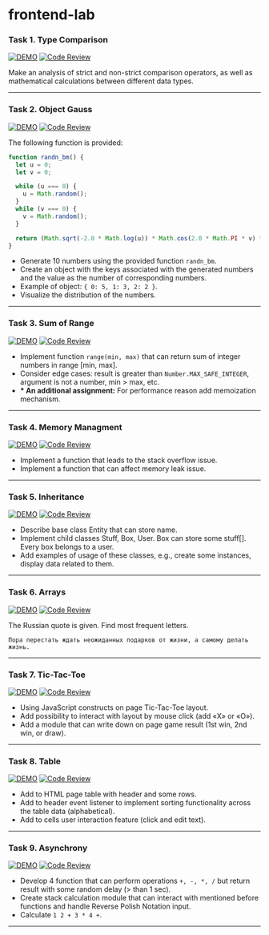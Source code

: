 # frontend-lab

### Task 1. Type Comparison

[![DEMO](https://img.shields.io/badge/-DEMO-blue?style=flat)](https://leonidshatilo.github.io/frontend-lab/task-01-type-comparison/index) [![Code Review](https://img.shields.io/badge/-Code_Review-orange?style=flat)](https://github.com/LeonidShatilo/frontend-lab/tree/master/task-01-type-comparison)

Make an analysis of strict and non-strict comparison operators, as well as mathematical calculations between different data types.

---

### Task 2. Object Gauss

[![DEMO](https://img.shields.io/badge/-DEMO-blue?style=flat)](https://leonidshatilo.github.io/frontend-lab/task-02-object-gauss/index) [![Code Review](https://img.shields.io/badge/-Code_Review-orange?style=flat)](https://github.com/LeonidShatilo/frontend-lab/tree/master/task-02-object-gauss)

The following function is provided:

```javascript
function randn_bm() {
  let u = 0;
  let v = 0;

  while (u === 0) {
    u = Math.random();
  }
  while (v === 0) {
    v = Math.random();
  }

  return (Math.sqrt(-2.0 * Math.log(u)) * Math.cos(2.0 * Math.PI * v) * 2) | 0;
}
```

- Generate 10 numbers using the provided function `randn_bm`.
- Create an object with the keys associated with the generated numbers and the value as the number of corresponding numbers.
- Example of object: `{ 0: 5, 1: 3, 2: 2 }`.
- Visualize the distribution of the numbers.

---

### Task 3. Sum of Range

[![DEMO](https://img.shields.io/badge/-DEMO-blue?style=flat)](https://leonidshatilo.github.io/frontend-lab/task-03-sum-of-range/index) [![Code Review](https://img.shields.io/badge/-Code_Review-orange?style=flat)](https://github.com/LeonidShatilo/frontend-lab/tree/master/task-03-sum-of-range)

- Implement function `range(min, max)` that can return sum of integer numbers in range [min, max].
- Consider edge cases: result is greater than `Number.MAX_SAFE_INTEGER`, argument is not a number, min > max, etc.
- **\* An additional assignment:** For performance reason add memoization mechanism.

---

### Task 4. Memory Managment

[![DEMO](https://img.shields.io/badge/-DEMO-blue?style=flat)](https://leonidshatilo.github.io/frontend-lab/task-04-memory-managment/index) [![Code Review](https://img.shields.io/badge/-Code_Review-orange?style=flat)](https://github.com/LeonidShatilo/frontend-lab/tree/master/task-04-memory-managment)

- Implement a function that leads to the stack overflow issue.
- Implement a function that can affect memory leak issue.

---

### Task 5. Inheritance

[![DEMO](https://img.shields.io/badge/-DEMO-blue?style=flat)](https://leonidshatilo.github.io/frontend-lab/task-05-inheritance/index) [![Code Review](https://img.shields.io/badge/-Code_Review-orange?style=flat)](https://github.com/LeonidShatilo/frontend-lab/tree/master/task-05-inheritance)

- Describe base class Entity that can store name.
- Implement child classes Stuff, Box, User. Box can store some stuff[]. Every box belongs to a user.
- Add examples of usage of these classes, e.g., create some instances, display data related to them.

---

### Task 6. Arrays

[![DEMO](https://img.shields.io/badge/-DEMO-blue?style=flat)](https://leonidshatilo.github.io/frontend-lab/task-06-arrays/index) [![Code Review](https://img.shields.io/badge/-Code_Review-orange?style=flat)](https://github.com/LeonidShatilo/frontend-lab/tree/master/task-06-arrays)

The Russian quote is given. Find most frequent letters.

`Пора перестать ждать неожиданных подарков от жизни, а самому делать жизнь.`

---

### Task 7. Tic-Tac-Toe

[![DEMO](https://img.shields.io/badge/-DEMO-blue?style=flat)](https://leonidshatilo.github.io/frontend-lab/task-07-tic-tac-toe/index) [![Code Review](https://img.shields.io/badge/-Code_Review-orange?style=flat)](https://github.com/LeonidShatilo/frontend-lab/tree/master/task-07-tic-tac-toe)

- Using JavaScript constructs on page Tic-Tac-Toe layout.
- Add possibility to interact with layout by mouse click (add «X» or «O»).
- Add a module that can write down on page game result (1st win, 2nd win, or draw).

---

### Task 8. Table

[![DEMO](https://img.shields.io/badge/-DEMO-blue?style=flat)](https://leonidshatilo.github.io/frontend-lab/task-08-table/index) [![Code Review](https://img.shields.io/badge/-Code_Review-orange?style=flat)](https://github.com/LeonidShatilo/frontend-lab/tree/master/task-08-table)

- Add to HTML page table with header and some rows.
- Add to header event listener to implement sorting functionality across the table data (alphabetical).
- Add to cells user interaction feature (click and edit text).

---

### Task 9. Asynchrony

[![DEMO](https://img.shields.io/badge/-DEMO-blue?style=flat)](https://leonidshatilo.github.io/frontend-lab/task-09-asynchrony/index) [![Code Review](https://img.shields.io/badge/-Code_Review-orange?style=flat)](https://github.com/LeonidShatilo/frontend-lab/tree/master/task-09-asynchrony)

- Develop 4 function that can perform operations `+, -, *, /` but return result with some random delay (> than 1 sec).
- Create stack calculation module that can interact with mentioned before functions and handle Reverse Polish Notation input.
- Calculate `1 2 + 3 * 4 +`.

---
